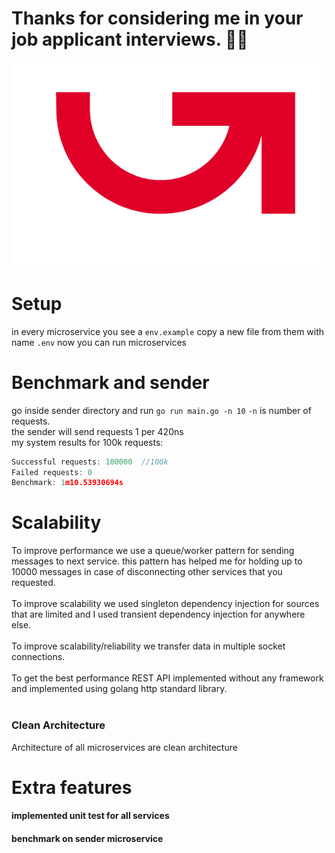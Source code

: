 # Thanks for considering me in your job applicant interviews. 🤍🙏
![logo](./logo.png)
# Setup
in every microservice you see a `env.example` copy a new file from them with name `.env`
now you can run microservices 

# Benchmark and sender 
go inside sender directory and run `go run main.go -n 10` 
`-n` is number of requests. <br>
the sender will send requests 1 per 420ns <br>
my system results for 100k requests: <br>
```go
Successful requests: 100000  //100k
Failed requests: 0
Benchmark: 1m10.53930694s 
```


# Scalability 
To improve performance we use a queue/worker pattern for sending messages to next service. this pattern has helped me for holding up to 10000 messages in case of disconnecting other services that you requested.<br><br>
To improve scalability we used singleton dependency injection for sources that are limited and I used transient dependency injection for anywhere else. <br>  
To improve scalability/reliability we transfer data in multiple socket connections.  <br><br>
To get the best performance REST API implemented without any framework and implemented using golang http standard library. <br><br>



### Clean Architecture
Architecture of all microservices are clean architecture  


# Extra features
#### implemented unit test for all services
#### benchmark on sender microservice

